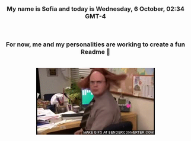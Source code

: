 


<div align="center">
<h3 >My name is Sofia and today is Wednesday, 6 October, 02:34 GMT-4</h3><br>
<h3 >For now, me and my personalities are working to create a fun Readme 👋
</h3><br>
<img src='img/dwight.gif' alt='working...'/>
</div>
